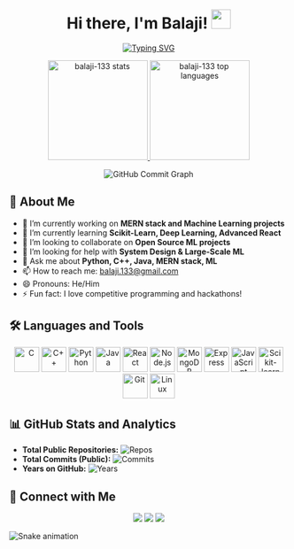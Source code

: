 <!-- Animated Header with Typing Effect -->
<h1 align="center">
  Hi there, I'm Balaji! <img src="https://media.giphy.com/media/hvRJCLFzcasrR4ia7z/giphy.gif" width="35"/>
</h1>
<p align="center">
  <a href="https://github.com/balaji-133">
    <img src="https://readme-typing-svg.demolab.com?font=Fira+Code&pause=1000&color=0A6FFF&width=435&lines=Passionate+Developer;MERN+Stack+Enthusiast;Loves+Python%2C+C%2C+Java;Machine+Learning+Practitioner;Open+to+Collaborations+%F0%9F%92%BB" alt="Typing SVG" />
  </a>
</p>

<!-- Github Stats Cards -->
<p align="center">
  <a href="https://github.com/balaji-133">
    <img height="180em" src="https://github-readme-stats.vercel.app/api?username=balaji-133&show_icons=true&theme=radical" alt="balaji-133 stats"/>
    <img height="180em" src="https://github-readme-stats.vercel.app/api/top-langs/?username=balaji-133&layout=compact&theme=radical" alt="balaji-133 top languages"/>
  </a>
</p>

<!-- Commit Graph Animation -->
<p align="center">
  <img src="https://github-readme-activity-graph.vercel.app/graph?username=balaji-133&bg_color=1e222e&color=6d6d6d&line=5A8DEE&point=403d3d&area_color=5A8DEE&hide_border=true" alt="GitHub Commit Graph" />
</p>

## 🚀 About Me
- 🔭 I’m currently working on **MERN stack and Machine Learning projects**
- 🌱 I’m currently learning **Scikit-Learn, Deep Learning, Advanced React**
- 👯 I’m looking to collaborate on **Open Source ML projects**
- 🤔 I’m looking for help with **System Design & Large-Scale ML**
- 💬 Ask me about **Python, C++, Java, MERN stack, ML**
- 📫 How to reach me: [balaji.133@gmail.com](mailto:balaji.133@gmail.com)
- 😄 Pronouns: He/Him
- ⚡ Fun fact: I love competitive programming and hackathons!

## 🛠️ Languages and Tools

<p align="center">
  <img src="https://cdn.jsdelivr.net/gh/devicons/devicon/icons/c/c-original.svg" width="45" title="C"/>
  <img src="https://cdn.jsdelivr.net/gh/devicons/devicon/icons/cplusplus/cplusplus-original.svg" width="45" title="C++"/>
  <img src="https://cdn.jsdelivr.net/gh/devicons/devicon/icons/python/python-original.svg" width="45" title="Python"/>
  <img src="https://cdn.jsdelivr.net/gh/devicons/devicon/icons/java/java-original.svg" width="45" title="Java"/>
  <img src="https://cdn.jsdelivr.net/gh/devicons/devicon/icons/react/react-original.svg" width="45" title="React"/>
  <img src="https://cdn.jsdelivr.net/gh/devicons/devicon/icons/nodejs/nodejs-original.svg" width="45" title="Node.js"/>
  <img src="https://cdn.jsdelivr.net/gh/devicons/devicon/icons/mongodb/mongodb-original.svg" width="45" title="MongoDB"/>
  <img src="https://cdn.jsdelivr.net/gh/devicons/devicon/icons/express/express-original.svg" width="45" title="Express"/>
  <img src="https://cdn.jsdelivr.net/gh/devicons/devicon/icons/javascript/javascript-original.svg" width="45" title="JavaScript"/>
  <img src="https://cdn.jsdelivr.net/gh/devicons/devicon/icons/scikitlearn/scikitlearn-original.svg" width="45" title="Scikit-learn"/>
  <img src="https://cdn.jsdelivr.net/gh/devicons/devicon/icons/git/git-original.svg" width="45" title="Git"/>
  <img src="https://cdn.jsdelivr.net/gh/devicons/devicon/icons/linux/linux-original.svg" width="45" title="Linux"/>
</p>

## 📊 GitHub Stats and Analytics

- **Total Public Repositories:** ![Repos](https://img.shields.io/github/repos/balaji-133?style=flat-square&color=blue)
- **Total Commits (Public):** ![Commits](https://img.shields.io/github/commit-activity/y/balaji-133/balaji-133?style=flat-square)
- **Years on GitHub:** ![Years](https://img.shields.io/github/membersince/balaji-133?style=flat-square)

## 🔗 Connect with Me

<p align="center">
  <a href="mailto:balaji.133@gmail.com"><img src="https://img.shields.io/badge/Gmail-D14836?style=for-the-badge&logo=gmail&logoColor=white"></a>
  <a href="https://www.linkedin.com/in/balaji-133/"><img src="https://img.shields.io/badge/LinkedIn-0A66C2?style=for-the-badge&logo=linkedin&logoColor=white"></a>
  <a href="https://balaji-133.github.io"><img src="https://img.shields.io/badge/Portfolio-222222?style=for-the-badge&logo=about-dot-me&logoColor=white"></a>
</p>

<!-- Visitor counter 
<p align="center">
  <img src="https://komarev.com/ghpvc/?username=balaji-133&style=for-the-badge"/>
</p>
-->

<!-- SVG Animation Divider -->
<img src="https://raw.githubusercontent.com/balaji-133/balaji-133/output/snake.svg" alt="Snake animation" />

